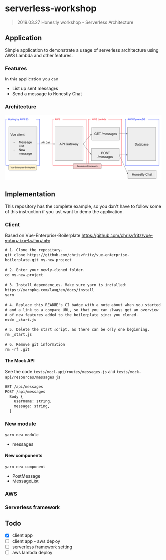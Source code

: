 # serverless-workshop

> 2019.03.27 Honestly workshop - Serverless Architecture

## Application

Simple application to demonstrate a usage of serverless architecture using AWS Lambda and other features.

### Features

In this application you can

- List up sent messages
- Send a message to Honestly Chat

### Architecture

![architecture](images/architecture.png 'architecture')

## Implementation

This repository has the complete example, so you don't have to follow some of this instruction if you just want to demo the application.

### Client

Based on Vue-Enterprise-Boilerplate https://github.com/chrisvfritz/vue-enterprise-boilerplate

```
# 1. Clone the repository.
git clone https://github.com/chrisvfritz/vue-enterprise-boilerplate.git my-new-project

# 2. Enter your newly-cloned folder.
cd my-new-project

# 3. Install dependencies. Make sure yarn is installed: https://yarnpkg.com/lang/en/docs/install
yarn

# 4. Replace this README's CI badge with a note about when you started
# and a link to a compare URL, so that you can always get an overview
# of new features added to the boilerplate since you cloned.
node _start.js

# 5. Delete the start script, as there can be only one beginning.
rm _start.js

# 6. Remove git information
rm -rf .git

```

#### The Mock API

See the code `tests/mock-api/routes/messages.js` and `tests/mock-api/resources/messages.js`

```
GET /api/messages
POST /api/messages
  Body {
    username: string,
    message: string,
  }
```

### New module

```
yarn new module
```

- messages

#### New components

```
yarn new component
```

- PostMessage
- MessageList

### AWS

### Serverless framework

## Todo

- [x] client app
- [ ] client app - aws deploy
- [ ] serverless framework setting
- [ ] aws lambda deploy
